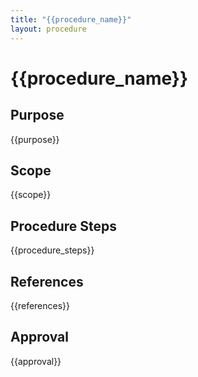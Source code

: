 ```yaml
---
title: "{{procedure_name}}"
layout: procedure
---
```


# {{procedure_name}}

## Purpose

{{purpose}}

## Scope

{{scope}}

## Procedure Steps

{{procedure_steps}}

## References

{{references}}

## Approval

{{approval}}